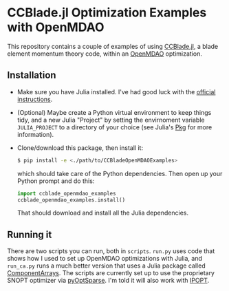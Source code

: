 # CCBlade.jl Optimization Examples with OpenMDAO

This repository contains a couple of examples of using
[CCBlade.jl](https://github.com/byuflowlab/CCBlade.jl), a blade element momentum
theory code, within an [OpenMDAO](https://openmdao.org/) optimization.

## Installation
* Make sure you have Julia installed. I've had good luck with the [official
  instructions](https://julialang.org/downloads/platform/).
* (Optional) Maybe create a Python virtual environment to keep things tidy, and
  a new Julia "Project" by setting the envirnoment variable `JULIA_PROJECT` to a
  directory of your choice (see Julia's [Pkg](https://pkgdocs.julialang.org/v1/)
  for more information).
* Clone/download this package, then install it:

    ```bash
    $ pip install -e <./path/to/CCBladeOpenMDAOExamples>
    ```

  which should take care of the Python dependencies. Then open up your Python
  prompt and do this:

    ```python
    import ccblade_openmdao_examples
    ccblade_openmdao_examples.install()
    ```

  That should download and install all the Julia dependencies.

## Running it
There are two scripts you can run, both in `scripts`. `run.py` uses code that
shows how I used to set up OpenMDAO optimizations with Julia, and `run_ca.py`
runs a much better version that uses a Julia package called
[ComponentArrays](https://github.com/jonniedie/ComponentArrays.jl). The scripts
are currently set up to use the proprietary SNOPT optimizer via
[pyOptSparse](https://github.com/mdolab/pyoptsparse). I'm told it will also work
with [IPOPT](https://github.com/coin-or/Ipopt).

